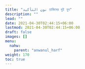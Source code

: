 ```yaml
---
title: "نون التأكيد তাকিদের দুই নুন"
description: ""
lead: ""
date: 2021-04-30T02:44:15+06:00
lastmod: 2021-04-30T02:44:15+06:00
draft: false
images: []
menu: 
  nahw:
    parent: "anwanul_harf"
weight: 170
toc: true
---
```



